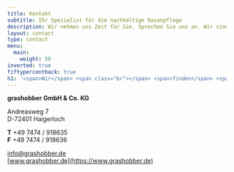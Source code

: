 ```yaml
---
title: Kontakt
subtitle: Ihr Spezialist für die nachhaltige Rasenpflege
description: Wir nehmen uns Zeit für Sie. Sprechen Sie uns an. Wir sind gerne für Sie da.
layout: contact
type: contact
menu:
  main:
    weight: 50
inverted: true
fiftypercenthack: true
h1: '<span>Wir</span> <span class="br"></span> <span>finden</span> <span class="br"></span> <span>Lösungen</span>'
---
```


<strong class="c-contact__address-headline">grashobber GmbH & Co. KG</strong>

Andreasweg 7  
D-72401 Haigerloch

**T** +49 7474 / 918635  
**F** +49 7474 / 918636

[info@grashobber.de](mailto:info@grashobber.de)  
[www.grashobber.de](https://www.grashobber.de)
